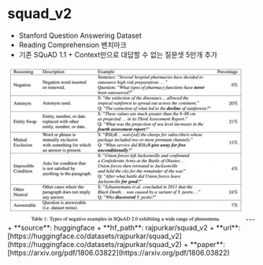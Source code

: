 # squad_v2
- Stanford Question Answering Dataset
- Reading Comprehension 벤치마크
- 기존 SQuAD 1.1 + Context만으로 대답할 수 없는 질문셋 5만개 추가  
<img src="assets/squad_v2.png" width=480>
---
+ **source**: huggingface
+ **hf_path**: rajpurkar/squad_v2
+ **url**: [https://huggingface.co/datasets/rajpurkar/squad_v2](https://huggingface.co/datasets/rajpurkar/squad_v2)  
+ **paper**: [https://arxiv.org/pdf/1806.03822](https://arxiv.org/pdf/1806.03822)  
